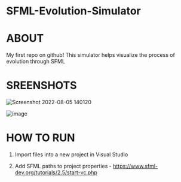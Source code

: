 # SFML-Evolution-Simulator

# ABOUT

My first repo on github!
This simulator helps visualize the process of evolution through SFML

# SREENSHOTS
![Screenshot 2022-08-05 140120](https://user-images.githubusercontent.com/87293665/183171596-9d20b5b6-1318-4ab5-8eb5-4d8bf2ed8dc9.png)

![image](https://user-images.githubusercontent.com/87293665/183172156-20c90846-51a9-406c-b04e-b99d24f6254b.png)

# HOW TO RUN
1. Import files into a new project in Visual Studio

2. Add SFML paths to project properties - https://www.sfml-dev.org/tutorials/2.5/start-vc.php



